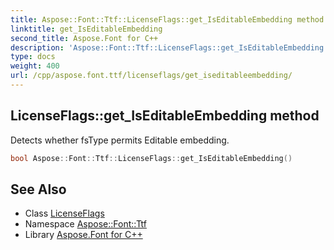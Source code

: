 ```yaml
---
title: Aspose::Font::Ttf::LicenseFlags::get_IsEditableEmbedding method
linktitle: get_IsEditableEmbedding
second_title: Aspose.Font for C++
description: 'Aspose::Font::Ttf::LicenseFlags::get_IsEditableEmbedding method. Detects whether fsType permits Editable embedding in C++.'
type: docs
weight: 400
url: /cpp/aspose.font.ttf/licenseflags/get_iseditableembedding/
---
```

## LicenseFlags::get_IsEditableEmbedding method


Detects whether fsType permits Editable embedding.

```cpp
bool Aspose::Font::Ttf::LicenseFlags::get_IsEditableEmbedding()
```

## See Also

* Class [LicenseFlags](../)
* Namespace [Aspose::Font::Ttf](../../)
* Library [Aspose.Font for C++](../../../)
